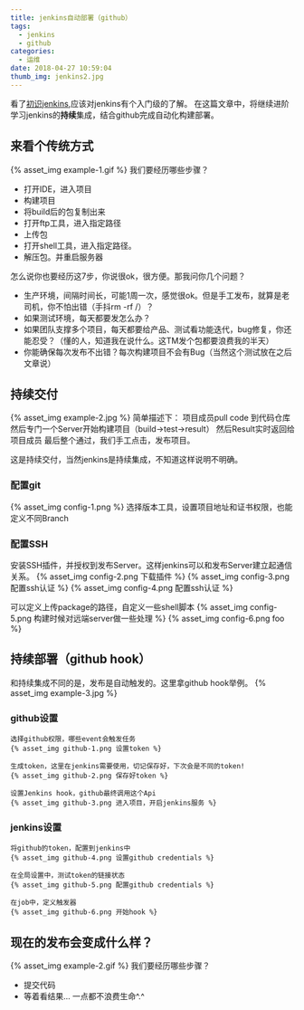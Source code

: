 ```yaml
---
title: jenkins自动部署（github）
tags: 
  - jenkins
  - github
categories:
  - 运维
date: 2018-04-27 10:59:04
thumb_img: jenkins2.jpg
---
```


看了[初识jenkins](/2018/04/27/jenkins-quickstart/),应该对jenkins有个入门级的了解。
在这篇文章中，将继续进阶学习jenkins的**持续**集成，结合github完成自动化构建部署。

## 来看个**传统**方式
{% asset_img example-1.gif %}
我们要经历哪些步骤？
- 打开IDE，进入项目
- 构建项目
- 将build后的包复制出来
- 打开ftp工具，进入指定路径
- 上传包
- 打开shell工具，进入指定路径。
- 解压包。并重启服务器

怎么说你也要经历这7步，你说很ok，很方便。那我问你几个问题？
- 生产环境，间隔时间长，可能1周一次，感觉很ok。但是手工发布，就算是老司机，你不怕出错（手抖rm -rf /）？
- 如果测试环境，每天都要发怎么办？
- 如果团队支撑多个项目，每天都要给产品、测试看功能迭代，bug修复，你还能忍受？（懂的人，知道我在说什么。这TM发个包都要浪费我的半天）
- 你能确保每次发布不出错？每次构建项目不会有Bug（当然这个测试放在之后文章说）

## 持续交付
{% asset_img example-2.jpg %}
简单描述下：
项目成员pull code 到代码仓库
然后专门一个Server开始构建项目（build->test->result）
然后Result实时返回给项目成员
最后整个通过，我们手工点击，发布项目。

这是持续交付，当然jenkins是持续集成，不知道这样说明不明确。

### 配置git
{% asset_img config-1.png %}
选择版本工具，设置项目地址和证书权限，也能定义不同Branch

### 配置SSH
安装SSH插件，并授权到发布Server。这样jenkins可以和发布Server建立起通信关系。
{% asset_img config-2.png 下载插件 %}
{% asset_img config-3.png 配置ssh认证 %}
{% asset_img config-4.png 配置ssh认证 %}

可以定义上传package的路径，自定义一些shell脚本
{% asset_img config-5.png 构建时候对远端server做一些处理 %}
{% asset_img config-6.png foo %}

## 持续部署（github hook）
和持续集成不同的是，发布是自动触发的。这里拿github hook举例。
{% asset_img example-3.jpg %}

### github设置
    选择github权限，哪些event会触发任务
    {% asset_img github-1.png 设置token %}

    生成token，这里在jenkins需要使用，切记保存好，下次会是不同的token!
    {% asset_img github-2.png 保存好token %}

    设置Jenkins hook，github最终调用这个Api
    {% asset_img github-3.png 进入项目，开启jenkins服务 %}

### jenkins设置
    将github的token，配置到jenkins中
    {% asset_img github-4.png 设置github credentials %}

    在全局设置中，测试token的链接状态
    {% asset_img github-5.png 配置github credentials %}

    在job中，定义触发器
    {% asset_img github-6.png 开始hook %}

## 现在的发布会变成什么样？
{% asset_img example-2.gif %}
我们要经历哪些步骤？
- 提交代码
- 等着看结果...
一点都不浪费生命^.^